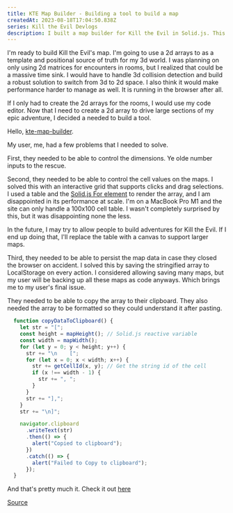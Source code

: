 ```yaml
---
title: KTE Map Builder - Building a tool to build a map
createdAt: 2023-08-18T17:04:50.838Z
series: Kill the Evil Devlogs
description: I built a map builder for Kill the Evil in Solid.js. This is a breakdown of the problems I needed to solve and how I solved them.
---
```

I'm ready to build Kill the Evil's map. I'm going to use a 2d arrays to as a template and positional source of truth for my 3d world. I was planning on only using 2d matrices for encounters in rooms, but I realized that could be a massive time sink. I would have to handle 3d collision detection and build a robust solution to switch from 3d to 2d space. I also think it would make performance harder to manage as well. It is running in the browser after all.

If I only had to create the 2d arrays for the rooms, I would use my code editor. Now that I need to create a 2d array to drive large sections of my epic adventure, I decided a needed to build a tool.

Hello, [kte-map-builder](https://github.com/chdwck/kte-map-builder).

My user, me, had a few problems that I needed to solve.

First, they needed to be able to control the dimensions. Ye olde number inputs to the rescue.

Second, they needed to be able to control the cell values on the maps. I solved this with an interactive grid that supports clicks and drag selections. I used a table and the [Solid.js For element](https://docs.solidjs.com/references/api-reference/control-flow/For) to render the array, and I am disappointed in its performance at scale. I'm on a MacBook Pro M1 and the site can only handle a 100x100 cell table. I wasn't completely surprised by this, but it was disappointing none the less.

In the future, I may try to allow people to build adventures for Kill the Evil. If I end up doing that, I'll replace the table with a canvas to support larger maps.

Third, they needed to be able to persist the map data in case they closed the browser on accident. I solved this by saving the stringified array to LocalStorage on every action. I considered allowing saving many maps, but my user will be backing up all these maps as code anyways. Which brings me to my user's final issue.

They needed to be able to copy the array to their clipboard. They also needed the array to be formatted so they could understand it after pasting.

```js
  function copyDataToClipboard() {
    let str = "[";
    const height = mapHeight(); // Solid.js reactive variable
    const width = mapWidth();
    for (let y = 0; y < height; y++) {
      str += "\n    [";
      for (let x = 0; x < width; x++) {
        str += getCellId(x, y); // Get the string id of the cell
        if (x !== width - 1) {
          str += ", ";
        }
      }
      str += "],";
    }
    str += "\n]";

    navigator.clipboard
      .writeText(str)
      .then(() => {
        alert("Copied to clipboard");
      })
      .catch(() => {
        alert("Failed to Copy to clipboard");
      });
  }
```

And that's pretty much it. Check it out [here](/tools/kte-map-builder)

[Source](https://github.com/chdwck/kte-map-builder)


